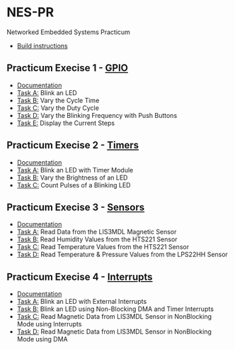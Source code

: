 # NES-PR

Networked Embedded Systems Practicum

- [Build instructions](pdf/Instructions.pdf)

## Practicum Execise 1 - [GPIO](p1/docs/Practicum1_TaskSheet_GPIO.pdf)

- [Documentation](p1/docs/P1_Group8.pdf)
- [Task A:](p1/TaskA/project/Src/main.c) Blink an LED
- [Task B:](p1/TaskB/project/Src/main.c) Vary the Cycle Time
- [Task C:](p1/TaskC/project/Src/main.c) Vary the Duty Cycle
- [Task D:](p1/TaskD/project/Src/main.c) Vary the Blinking Frequency with Push Buttons
- [Task E:](p1/TaskE/project/Src/main.c) Display the Current Steps

## Practicum Execise 2 - [Timers](p2/docs/Practicum2_TaskSheet_Timers.pdf)

- [Documentation](p2/docs/P2_Group8.pdf)
- [Task A:](p2/TaskA/project/Src/main.c) Blink an LED with Timer Module
- [Task B:](p2/TaskB/project/Src/main.c) Vary the Brightness of an LED
- [Task C:](p2/TaskC/project/Src/main.c) Count Pulses of a Blinking LED

## Practicum Execise 3 - [Sensors](p3/docs/Practicum3_TaskSheet.pdf)

- [Documentation](p3/docs/P3_Group8.pdf)
- [Task A:](p3/TaskA/project/Src/main.c) Read Data from the LIS3MDL Magnetic Sensor
- [Task B:](p3/TaskB/project/Src/main.c) Read Humidity Values from the HTS221 Sensor
- [Task C:](p3/TaskC/project/Src/main.c) Read Temperature Values from the HTS221 Sensor
- [Task D:](p3/TaskD/project/Src/main.c) Read Temperature & Pressure Values from the LPS22HH Sensor

## Practicum Execise 4 - [Interrupts](p4/docs/Practicum4_TaskSheet.pdf)

- [Documentation](p4/docs/P4_Group8.pdf)
- [Task A:](p4/TaskA/project/Src/main.c) Blink an LED with External Interrupts
- [Task B:](p4/TaskB/project/Src/main.c) Blink an LED using Non-Blocking DMA and Timer Interrupts
- [Task C:](p4/TaskC/project/Src/main.c) Read Magnetic Data from LIS3MDL Sensor in NonBlocking Mode using Interrupts
- [Task D:](p4/TaskD/project/Src/main.c) Read Magnetic Data from LIS3MDL Sensor in NonBlocking Mode using DMA

